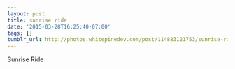 ```yaml
---
layout: post
title: sunrise ride
date: '2015-03-28T16:25:40-07:00'
tags: []
tumblr_url: http://photos.whitepinedev.com/post/114883121753/sunrise-ride
---
```

Sunrise Ride
